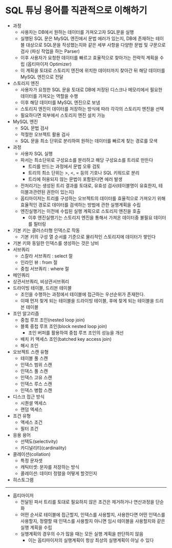 # SQL 튜닝 용어를 직관적으로 이해하기
- 과정
    - 사용자는 DB에서 원하는 데이터를 가져오고자 SQL문을 실행
    - 실행된 SQL 문은 MySQL 엔진에서 문법 에러가 있는지, DB에 존재하는 테이블 대상으로 SQL문을 작성했는지와 같은 세부 사항을 다양한 문법 및 구문으로 검사 (파싱 작업을 하는 Parser)
    - 이후 사용자가 요청한 데이터를 빠르고 효율적으로 찾아가는 전략적 계획을 수립 (옵티마이저 Optimizer)
    - 이 계획을 토대로 스토리지 엔진에 위치한 데이터까지 찾아간 뒤 해당 데이터를 MySQL 엔진으로 전달
- 스토리지 엔진
    - 사용자가 요청한 SQL 문을 토대로 DB에 저장된 디스크나 메모리에서 필요한 데이터를 가져오는 역할을 수행
    - 이후 해당 데이터를 MySQL 엔진으로 보냄
    - 스토리지 엔진이 데이터를 저장하는 방식에 따라 각각의 스토리지 엔진을 선택
    - 필요하다면 외부에서 스토리지 엔진 설치 가능
- MySQL 엔진
    - SQL 문법 검사
    - 적절한 오브젝트 활용 검사
    - SQL 문을 최소 단위로 분리하여 원하는 데이터를 빠르게 찾는 경로를 모색
- 과정
    - 사용자 SQL 실행
    - 파서는 최소단위로 구성요소를 분리하고 해당 구성요소를 트리로 만든다
        - 트리를 만드는 과정에서 문법 오류 검토
        - 트리의 최소 단위는 >, <, = 등의 기호나 SQL 키워드로 분리
        - 트리에 허용되지 않는 문법이 포함된다면 에러 발생
    - 전처리기는 생성된 트리 결과를 토대로, 유효성 검사(테이블명이 유효한지, 테이블과관련된 권한이 있는지)
    - 옵티마이저는 트리를 구성하는 오브젝트의 데이터를 효율적으로 가져오기 위해 효율적인 경로로 데이터를 검색하는 방법에 관한 실행계획을 수립
    - 엔진실행기는 이전에 수립된 실행 계획으로 스토리지 엔진을 호출
        - 이후 엔진실행기는 스토리지 엔진을 통해서 가져온 데이터중 불필요 데이터를 필터링
- 기본 키는 클러스터형 인덱스로 작동
    - 기본 키의 구성 열 순서를 기준으로 물리적인 스토리지에 데이터가 쌓인다
- 기본 키와 동일한 인덱스를 생성하는 것은 낭비
- 서브쿼리
    - 스칼라 서브쿼리 : select 절
    - 인라인 뷰 : from 절
    - 중첩 서브쿼리 : where 절
- 메인쿼리
- 상관서브쿼리, 비상관서브쿼리
- 드라이빙 테이블, 드리븐 테이블
    - 조인을 수행하는 과정에서 테이블에 접근하는 우선순위가 존재한다.
    - 이때 먼저 찾게 되는 테이블을 드라이빙 테이블, 후에 찾게 되는 테이블을 드리븐 테이블
- 조인 알고리즘
    - 중첩 루프 조인(nested loop join)
    - 블록 중첩 루프 조인(block nested loop join)
        - 조인 버퍼를 활용하여 중첩 루프 조인의 성능을 개선
    - 배치 키 액세스 조인(batched key access join)
    - 해시 조인
- 오브젝트 스캔 유형
    - 테이블 풀 스캔
    - 인덱스 범위 스캔
    - 인덱스 풀 스캔
    - 인덱스 고유 스캔
    - 인덱스 루스 스캔
    - 인덱스 병합 스캔
- 디스크 접근 방식
    - 시퀀셜 엑세스
    - 랜덤 엑세스
- 조건 유형
    - 액세스 조건
    - 필터 조건
- 응용 용어
    - 선택도(selectivity)
    - 카디널리티(cardinality)
- 콜레이션(collation)
    - 특정 문자셋
    - 캐틱터셋: 문자를 저장하는 방식
    - 콜레이션: 데이터 정렬을 어떻게 할것인지
- 히스토그램

---
- 옵티마이저
    - 전달된 파서 트리를 토대로 필요하지 않은 조건은 제거하거나 연산과정을 단순화
    - 어떤 순서로 테이블에 접근할지, 인덱스를 사용할지, 사용한다면 어떤 인덱스를 사용할지, 정렬할 때 인덱스를 사용할지 아니면 임시 테이블을 사용할지와 같은 실행 계획을 수립
    - 실행계획의 경우의 수가 많을 때는 모든 실행 계획을 판단하지 않음
        - 이는 옵티마이저의 실행계획이 항상 최상의 실행계획이 아닐 수 있다